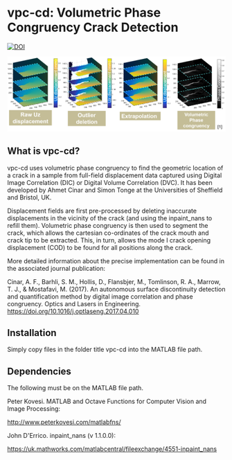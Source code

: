 vpc-cd: Volumetric Phase Congruency Crack Detection
===============================================


[![DOI](https://zenodo.org/badge/209755036.svg)](https://zenodo.org/badge/latestdoi/209755036)

![vpc-cd](vpccdvisual.png)

What is vpc-cd?
-------------

vpc-cd uses volumetric phase congruency to find the geometric location of a crack 
in a sample from full-field displacement data captured using Digital Image 
Correlation (DIC) or Digital Volume Correlation (DVC). It has been developed by Ahmet 
Cinar and Simon Tonge at the Universities of Sheffield and Bristol, UK. 

Displacement fields are first pre-processed by deleting inaccurate displacements 
in the vicinity of the crack (and using the inpaint_nans to refill them). 
Volumetric phase congruency is then used to segment the crack, which allows the 
cartesian co-ordinates of the crack mouth and crack tip to be extracted. This, 
in turn, allows the mode I crack opening displacement (COD) to be found for all 
positions along the crack. 

More detailed information about the precise implementation can be found in the 
associated journal publication:

Cinar, A. F., Barhli, S. M., Hollis, D., Flansbjer, M., Tomlinson, R. A., Marrow, T. J., & Mostafavi, M. (2017). 
An autonomous surface discontinuity detection and quantification method by digital 
image correlation and phase congruency. Optics and Lasers in Engineering. 
<https://doi.org/10.1016/j.optlaseng.2017.04.010>


Installation
------------

Simply copy files in the folder title vpc-cd into the MATLAB file path.


Dependencies
------------

The following must be on the MATLAB file path.

Peter Kovesi.   MATLAB and Octave Functions for Computer Vision and Image Processing:

<http://www.peterkovesi.com/matlabfns/> 

John D'Errico. inpaint_nans (v 1.1.0.0):

<https://uk.mathworks.com/matlabcentral/fileexchange/4551-inpaint_nans>


 